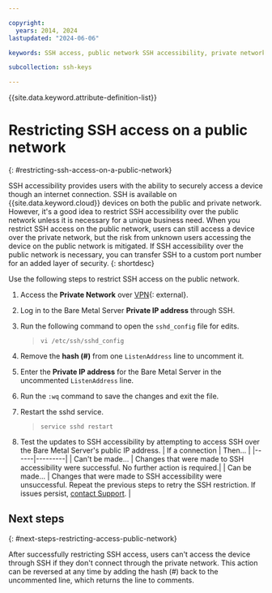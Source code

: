 ```yaml
---

copyright:
  years: 2014, 2024
lastupdated: "2024-06-06"

keywords: SSH access, public network SSH accessibility, private network

subcollection: ssh-keys

---
```


{{site.data.keyword.attribute-definition-list}}

# Restricting SSH access on a public network
{: #restricting-ssh-access-on-a-public-network}

SSH accessibility provides users with the ability to securely access a device though an internet connection. SSH is available on {{site.data.keyword.cloud}} devices on both the public and private network. However, it's a good idea to restrict SSH accessibility over the public network unless it is necessary for a unique business need. When you restrict SSH access on the public network, users can still access a device over the private network, but the risk from unknown users accessing the device on the public network is mitigated. If SSH accessibility over the public network is necessary, you can transfer SSH to a custom port number for an added layer of security.
{: shortdesc}

Use the following steps to restrict SSH access on the public network.

1. Access the **Private Network** over [VPN](http://www.softlayer.com/vpn-access){: external}.
2. Log in to the Bare Metal Server **Private IP address** through SSH.
3. Run the following command to open the `sshd_config` file for edits.

   > `vi /etc/ssh/sshd_config`

4. Remove the **hash (#)** from one `ListenAddress` line to uncomment it.
5. Enter the **Private IP address** for the Bare Metal Server in the uncommented `ListenAddress` line.
6. Run the `:wq` command to save the changes and exit the file.
7. Restart the sshd service.

   > `service sshd restart`

8. Test the updates to SSH accessibility by attempting to access SSH over the Bare Metal Server's public IP address.
   | If a connection | Then... |
   |------|---------|
   | Can't be made... | Changes that were made to SSH accessibility were successful. No further action is required.|
   | Can be made... | Changes that were made to SSH accessibility were unsuccessful. Repeat the previous steps to retry the SSH restriction. If issues persist, [contact Support](/docs/get-support?topic=get-support-using-avatar). |

## Next steps
{: #next-steps-restricting-access-public-network}

After successfully restricting SSH access, users can't access the device through SSH if they don't connect through the private network. This action can be reversed at any time by adding the hash (#) back to the uncommented line, which returns the line to comments.
